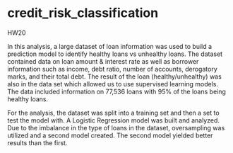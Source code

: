 # credit_risk_classification
HW20

In this analysis, a large dataset of loan information was used to build a prediction model to identify healthy loans vs unhealthy loans.  The dataset contained data on loan amount & interest rate as well as borrower information such as income, debt ratio, number of accounts, derogatory marks, and their total debt.  The result of the loan (healthy/unhealthy) was also in the data set which allowed us to use supervised learning models.  The data included information on 77,536 loans with 95% of the loans being healthy loans.

For the analysis, the dataset was split into a training set and then a set to test the model with.  A Logistic Regression model was built and analyzed.  Due to the imbalance in the type of loans in the dataset, oversampling was utilized and a second model created.  The second model yielded better results than the first.
